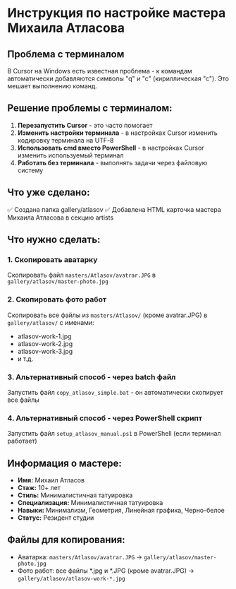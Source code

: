 # Инструкция по настройке мастера Михаила Атласова

## Проблема с терминалом
В Cursor на Windows есть известная проблема - к командам автоматически добавляются символы "q" и "с" (кириллическая "с"). Это мешает выполнению команд.

## Решение проблемы с терминалом:
1. **Перезапустить Cursor** - это часто помогает
2. **Изменить настройки терминала** - в настройках Cursor изменить кодировку терминала на UTF-8
3. **Использовать cmd вместо PowerShell** - в настройках Cursor изменить используемый терминал
4. **Работать без терминала** - выполнять задачи через файловую систему

## Что уже сделано:
✅ Создана папка gallery/atlasov
✅ Добавлена HTML карточка мастера Михаила Атласова в секцию artists

## Что нужно сделать:

### 1. Скопировать аватарку
Скопировать файл `masters/Atlasov/avatrar.JPG` в `gallery/atlasov/master-photo.jpg`

### 2. Скопировать фото работ
Скопировать все файлы из `masters/Atlasov/` (кроме avatrar.JPG) в `gallery/atlasov/` с именами:
- atlasov-work-1.jpg
- atlasov-work-2.jpg
- atlasov-work-3.jpg
- и т.д.

### 3. Альтернативный способ - через batch файл
Запустить файл `copy_atlasov_simple.bat` - он автоматически скопирует все файлы

### 4. Альтернативный способ - через PowerShell скрипт
Запустить файл `setup_atlasov_manual.ps1` в PowerShell (если терминал работает)

## Информация о мастере:
- **Имя:** Михаил Атласов
- **Стаж:** 10+ лет
- **Стиль:** Минималистичная татуировка
- **Специализация:** Минималистичная татуировка
- **Навыки:** Минимализм, Геометрия, Линейная графика, Черно-белое
- **Статус:** Резидент студии

## Файлы для копирования:
- Аватарка: `masters/Atlasov/avatrar.JPG` → `gallery/atlasov/master-photo.jpg`
- Фото работ: все файлы *.jpg и *.JPG (кроме avatrar.JPG) → `gallery/atlasov/atlasov-work-*.jpg`


